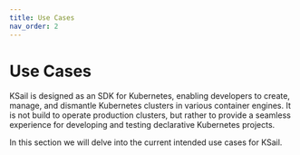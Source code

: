 ```yaml
---
title: Use Cases
nav_order: 2
---
```


# Use Cases

KSail is designed as an SDK for Kubernetes, enabling developers to create, manage, and dismantle Kubernetes clusters in various container engines. It is not build to operate production clusters, but rather to provide a seamless experience for developing and testing declarative Kubernetes projects.

In this section we will delve into the current intended use cases for KSail.
